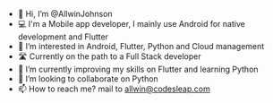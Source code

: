 - 👋 Hi, I’m @AllwinJohnson
- 💻 I'm a Mobile app developer, I mainly use Android for native development and Flutter
- 👀 I’m interested in Android, Flutter, Python and Cloud management
- 🛣️ Currently on the path to a Full Stack developer
- 🌱 I’m currently improving my skills on Flutter and learning Python
- 💞️ I’m looking to collaborate on Python
- 📫 How to reach me? mail to allwin@codesleap.com

<!---
AllwinJohnson/AllwinJohnson is a ✨ special ✨ repository because its `README.md` (this file) appears on your GitHub profile.
You can click the Preview link to take a look at your changes.
--->
